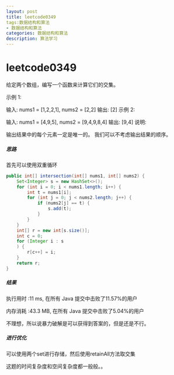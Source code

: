 ```yaml
---
layout: post
title: leetcode0349
tags:数据结构和算法
- 数据结构和算法
categories: 数据结构和算法
description: 算法学习
---
```

# leetcode0349

给定两个数组，编写一个函数来计算它们的交集。

示例 1:

输入: nums1 = [1,2,2,1], nums2 = [2,2]
输出: [2]
示例 2:

输入: nums1 = [4,9,5], nums2 = [9,4,9,8,4]
输出: [9,4]
说明:

输出结果中的每个元素一定是唯一的。
我们可以不考虑输出结果的顺序。

##### 思路

首先可以使用双重循环

```java
public int[] intersection(int[] nums1, int[] nums2) {
    Set<Integer> s = new HashSet<>();
    for (int i = 0; i < nums1.length; i++) {
        int t = nums1[i];
        for (int j = 0; j < nums2.length; j++) {
            if (nums2[j] == t) {
                s.add(t);
            }
        }
    }
    int[] r = new int[s.size()];
    int c = 0;
    for (Integer i : s
    ) {
        r[c++] = i;
    }
    return r;
}
```

##### 结果

执行用时 :11 ms, 在所有 Java 提交中击败了11.57%的用户

内存消耗 :43.3 MB, 在所有 Java 提交中击败了5.04%的用户



不理想，所以说暴力破解是可以获得到答案的，但是还是不行。



##### 进行优化

可以使用两个set进行存储，然后使用retainAll方法取交集

这题的时间复杂度和空间复杂度都一般般。。